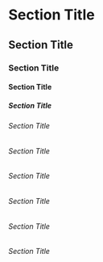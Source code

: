 # Section Title #

## Section Title ##

### Section Title ###

#### Section Title ####

##### Section Title #####

###### Section Title ######

###### Section Title ######

###### Section Title ######

###### Section Title ######

###### Section Title ######

###### Section Title ######

